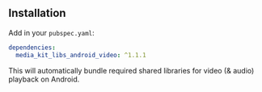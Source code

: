 ## Installation

Add in your `pubspec.yaml`:

```yaml
dependencies:
  media_kit_libs_android_video: ^1.1.1
```

This will automatically bundle required shared libraries for video (& audio) playback on Android.
